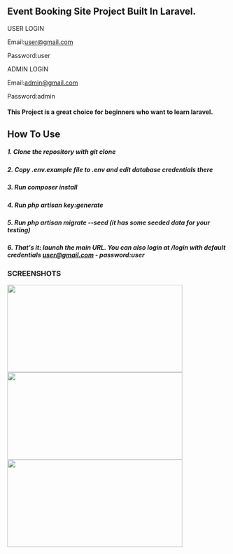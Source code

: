 ## Event Booking Site Project Built In Laravel.
USER LOGIN

Email:user@gmail.com

Password:user

ADMIN LOGIN

Email:admin@gmail.com

Password:admin

#### This Project is a great choice for beginners who want to learn laravel.
## How To Use
##### 1. Clone the repository with git clone
##### 2. Copy .env.example file to .env and edit database credentials there
##### 3. Run composer install
##### 4. Run php artisan key:generate
##### 5. Run php artisan migrate --seed (it has some seeded data for your testing)
##### 6. That's it: launch the main URL. You can also login at /login with default credentials user@gmail.com - password:user

### SCREENSHOTS

<img src="https://user-images.githubusercontent.com/100218126/178553217-1398648c-3d91-4290-bcc2-095398fadf2a.JPG" width="400" height="200" />
<img src="https://user-images.githubusercontent.com/100218126/178553755-f2e0ea7d-bd55-4812-b632-80babb4f1135.JPG" width="400" height="200" />
<img src="https://user-images.githubusercontent.com/100218126/178554006-a9be7420-0c6e-41c9-85d0-faaa2de813ac.JPG" width="400" height="200" />


